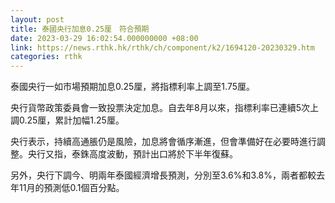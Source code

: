 ```yaml
---
layout: post
title: 泰國央行加息0.25厘　符合預期
date: 2023-03-29 16:02:54.000000000 +08:00
link: https://news.rthk.hk/rthk/ch/component/k2/1694120-20230329.htm
categories: rthk
---
```


泰國央行一如市場預期加息0.25厘，將指標利率上調至1.75厘。

央行貨幣政策委員會一致投票決定加息。自去年8月以來，指標利率已連續5次上調0.25厘，累計加幅1.25厘。

央行表示，持續高通脹仍是風險，加息將會循序漸進，但會準備好在必要時進行調整。央行又指，泰銖高度波動，預計出口將於下半年復蘇。

另外，央行下調今、明兩年泰國經濟增長預測，分別至3.6%和3.8%，兩者都較去年11月的預測低0.1個百分點。

